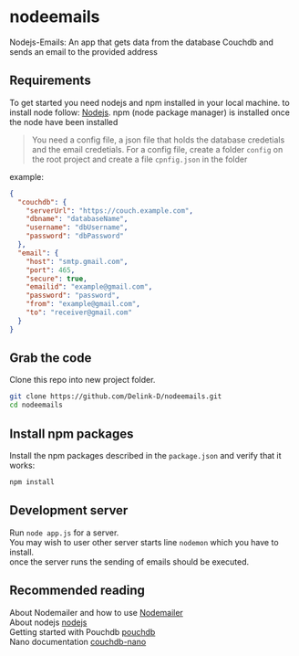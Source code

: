 # nodeemails

Nodejs-Emails: An app that gets data from the database Couchdb and sends an email to the provided address

## Requirements

To get started you need nodejs and npm installed in your local machine. to install node follow: 
[Nodejs](https://nodejs.org/en). npm (node package manager) is installed once the node have been installed

> You need a config file, a json file that holds the database credetials and the email credetials. 
For a config file, create a folder `config` on the root project and create a file `cpnfig.json` in the folder

example:
```json
{
  "couchdb": {
    "serverUrl": "https://couch.example.com",
    "dbname": "databaseName",
    "username": "dbUsername",
    "password": "dbPassword"
  },
  "email": {
    "host": "smtp.gmail.com",
    "port": 465,
    "secure": true,
  	"emailid": "example@gmail.com",
  	"password": "password",
  	"from": "example@gmail.com",
    "to": "receiver@gmail.com"
  }
}
```
## Grab the code

Clone this repo into new project folder.
```bash
git clone https://github.com/Delink-D/nodeemails.git
cd nodeemails
```

## Install npm packages

Install the npm packages described in the `package.json` and verify that it works:

```bash
npm install
```

## Development server

Run `node app.js` for a server. <br>
You may wish to user other server starts line `nodemon` which you have to install.
<br>
once the server runs the sending of emails should be executed.

## Recommended reading

About Nodemailer and how to use [Nodemailer](https://nodemailer.com/about) <br>
About nodejs [nodejs](https://nodejs.org/en/docs) <br>
Getting started with Pouchdb [pouchdb](https://pouchdb.com/getting-started.html) <br>
Nano documentation [couchdb-nano](https://github.com/apache/couchdb-nano)